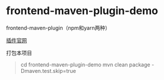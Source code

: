 # frontend-maven-plugin-demo
frontend-maven-plugin（npm和yarn两种）

[插件官网](http://www.worldlink.com.cn/osdir/frontend-maven-plugin.html)

打包本项目
> cd frontend-maven-plugin-demo
> mvn clean package -Dmaven.test.skip=true
